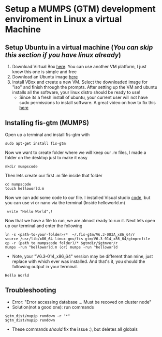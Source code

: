 # Setup a MUMPS (GTM) development enviroment in Linux a virtual Machine

## Setup Ubuntu in a virtual machine (*You can skip this section if you have linux already*)
1. Download Virtual Box [here](https://www.virtualbox.org/wiki/Downloads). You can use another VM platform, I just know this one is simple and free
2. Download an Ubuntu image [here](https://ubuntu.com/download/desktop)
3. Install VBox and create a new VM. Select the downloaded image for "iso" and finish through the prompts.
   After setting up the VM and ubuntu installs all the software, your linux distro should be ready to use!
   - Since its a fresh install of ubuntu, your current user will not have sudo permissions to install software. A great video on how to fix this [here](https://www.youtube.com/watch?v=WBgkuGQkwzk)
   
## Installing fis-gtm (MUMPS)
  Open up a terminal and install fis-gtm with 
   ```
   sudo apt-get install fis-gtm
   ```
  Now we want to create folder where we will keep our .m files, I made a folder on the desktop just to make it easy
   ```
   mkdir mumpscode
   ```
   Then lets create our first .m file inside that folder
   ```
   cd mumpscode
   touch helloworld.m
   ```
   Now we can add some code to our file. I installed Visual studio [code](https://code.visualstudio.com/download), but you can use vi or nano via the terminal
   (Inside helloworld.m)
   ```
    write "Hello World",!
   ```
  Now that we have a file to run, we are almost ready to run it. Next lets open up our terminal and enter the following
  ```
  ln -s <path-to-your-folder>/*  ~/.fis-gtm/V6.3-003A_x86_64/r
  source /usr/lib/x86_64-linux-gnu/fis-gtm/V6.3-014_x86_64/gtmprofile
  cp -r (path to mumpscode folder)/* $gtmdir/$gtmver/r
  mumps -run ^helloworld.m (or) mumps -run ^helloworld
  ```
   - Note, your "V6.3-014_x86_64" version may be different than mine, just replace with which ever was installed.
  And that's it, you should the following output in your terminal.
  ```
  Hello World
  ```
  
## Troubleshooting
  - Error: "Error accessing database ... Must be recoved on cluster node"
  - Solution(not a good one): run commands
  ```
  $gtm_dist/mupip rundown -r "*"
  $gtm_dist/mupip rundown
  ```
  - These commands *should* fix the issue :), but deletes all globals
